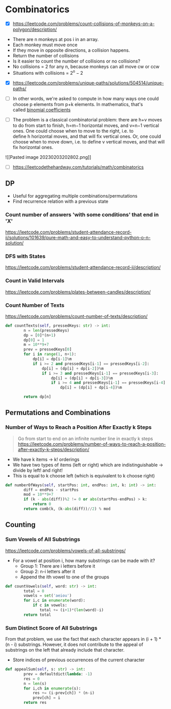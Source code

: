 ---
---
# Combinatorics
- [x] https://leetcode.com/problems/count-collisions-of-monkeys-on-a-polygon/description/
- There are n monkeys at pos i in an array. 
- Each monkey must move once
- If they move in opposite directions, a collision happens.
- Return the number of collisions
- Is it easier to count the number of collisions or no collisions?
- No collisions = 2 for any n, because monkeys can all move cw or ccw
- Situations with collisions = $2^n - 2$

- [x] https://leetcode.com/problems/unique-paths/solutions/504514/unique-paths/
- [ ] In other words, we're asked to compute in how many ways one could choose p elements from p+k elements. In mathematics, that's called [binomial coefficients](https://en.wikipedia.org/wiki/Binomial_coefficient)
- [ ] The problem is a classical combinatorial problem: there are h+v moves to do from start to finish, h=m−1 horizontal moves, and v=n−1 vertical ones. One could choose when to move to the right, i.e. to define h horizontal moves, and that will fix vertical ones. Or, one could choose when to move down, i.e. to define v vertical moves, and that will fix horizontal ones.


![[Pasted image 20230203202802.png]]

- [ ] https://leetcodethehardway.com/tutorials/math/combinatorics




## DP
- Useful for aggregating multiple combinations/permutations
- Find recurrence relation with a previous state
### Count number of answers 'with some conditions' that end in 'X'
https://leetcode.com/problems/student-attendance-record-ii/solutions/101639/pure-math-and-easy-to-understand-python-o-n-solution/

### DFS with States
https://leetcode.com/problems/student-attendance-record-ii/description/


### Count in Valid Intervals
https://leetcode.com/problems/plates-between-candles/description/


### Count Number of Texts
https://leetcode.com/problems/count-number-of-texts/description/
```python
def countTexts(self, pressedKeys: str) -> int:
        n = len(pressedKeys)
        dp = [0]*(n+1)
        dp[0] = 1
        m = 10**9+7
        prev = pressedKeys[0]
        for i in range(1, n+1):
            dp[i] = dp[i-1]%m
            if i >= 2 and pressedKeys[i-1] == pressedKeys[i-2]:
                dp[i] = (dp[i] + dp[i-2])%m
                if i >= 3 and pressedKeys[i-1] == pressedKeys[i-3]:
                    dp[i] = (dp[i] + dp[i-3])%m
                    if i >= 4 and pressedKeys[i-1] == pressedKeys[i-4] and pressedKeys[i-1] in '79':
                        dp[i] = (dp[i] + dp[i-4])%m

        return dp[n]
```



## Permutations and Combinations
### Number of Ways to Reach a Position After Exactly k Steps
> Go from start to end on an infinite number line in exactly k steps
https://leetcode.com/problems/number-of-ways-to-reach-a-position-after-exactly-k-steps/description/
- We have k items -> k! orderings
- We have two types of items (left or right) which are indistinguishable -> divide by left! and right!
- This is equal to k choose left (which is equivalent to k choose right)

```python
def numberOfWays(self, startPos: int, endPos: int, k: int) -> int:
        diff = endPos - startPos
        mod = 10**9+7
        if (k - abs(diff))%2 != 0 or abs(startPos-endPos) > k:
            return 0
        return comb(k, (k-abs(diff))//2) % mod
```

## Counting




### Sum Vowels of All Substrings
https://leetcode.com/problems/vowels-of-all-substrings/
- For a vowel at position i, how many substrings can be made with it? 
	- Group 1: There are i letters before it
	- Group 2: n-i letters after it
	- Append the ith vowel to one of the groups

```python
def countVowels(self, word: str) -> int:
        total = 0
        vowels = set('aeiou')
        for i,c in enumerate(word):
            if c in vowels:
               total += (i+1)*(len(word)-i)
        return total
```

### Sum Distinct Score of All Substrings
From that problem, we use the fact that each character appears in (i + 1) * (n - i) substrings. However, it does not contribute to the appeal of substrings on the left that already include that character. 
- Store indices of previous occurrences of the current character
```python
def appealSum(self, s: str) -> int:
        prev = defaultdict(lambda: -1)
        res = 0
        n = len(s)
        for i,ch in enumerate(s):
            res += (i-prev[ch]) * (n-i)
            prev[ch] = i
        return res

```